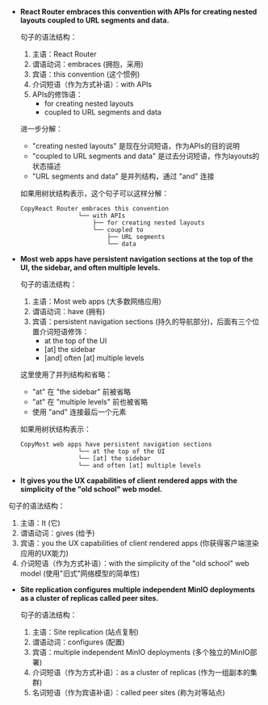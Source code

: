 * **React Router embraces this convention with APIs for creating nested layouts coupled to URL segments and data.**

  句子的语法结构：

  1. 主语：React Router
  2. 谓语动词：embraces (拥抱，采用)
  3. 宾语：this convention (这个惯例)
  4. 介词短语（作为方式补语）：with APIs
  5. APIs的修饰语：
     - for creating nested layouts
     - coupled to URL segments and data

  进一步分解：

  - "creating nested layouts" 是现在分词短语，作为APIs的目的说明
  - "coupled to URL segments and data" 是过去分词短语，作为layouts的状态描述
  - "URL segments and data" 是并列结构，通过 "and" 连接

  如果用树状结构表示，这个句子可以这样分解：

  ```
  CopyReact Router embraces this convention
                  └── with APIs
                      ├── for creating nested layouts
                      └── coupled to
                          ├── URL segments
                          └── data
  ```

* **Most web apps have persistent navigation sections at the top of the UI, the sidebar, and often multiple levels.**

  句子的语法结构：

  1. 主语：Most web apps (大多数网络应用)
  2. 谓语动词：have (拥有)
  3. 宾语：persistent navigation sections (持久的导航部分)，后面有三个位置介词短语修饰：
     - at the top of the UI
     - [at] the sidebar
     - [and] often [at] multiple levels

  这里使用了并列结构和省略：

  - "at" 在 "the sidebar" 前被省略
  - "at" 在 "multiple levels" 前也被省略
  - 使用 "and" 连接最后一个元素

  如果用树状结构表示：

  ```
  CopyMost web apps have persistent navigation sections
                  └── at the top of the UI
                  └── [at] the sidebar
                  └── and often [at] multiple levels
  ```

*  **It gives you the UX capabilities of client rendered apps with the simplicity of the "old school" web model.**

  句子的语法结构：

  1. 主语：It (它)
  2. 谓语动词：gives (给予)
  3. 宾语：you the UX capabilities of client rendered apps (你获得客户端渲染应用的UX能力)
  4. 介词短语（作为方式补语）：with the simplicity of the "old school" web model (使用"旧式"网络模型的简单性)


* **Site replication configures multiple independent MinIO deployments as a cluster of replicas called peer sites.**

  句子的语法结构：

  1. 主语：Site replication (站点复制)
  2. 谓语动词：configures (配置)
  3. 宾语：multiple independent MinIO deployments (多个独立的MinIO部署)
  4. 介词短语（作为方式补语）：as a cluster of replicas (作为一组副本的集群)
  5. 名词短语（作为宾语补语）：called peer sites (称为对等站点)
